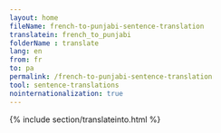 ```yaml
---
layout: home
fileName: french-to-punjabi-sentence-translation
translatein: french_to_punjabi
folderName : translate
lang: en
from: fr
to: pa
permalink: /french-to-punjabi-sentence-translation
tool: sentence-translations
nointernationalization: true
---
```

{% include section/translateinto.html %}
